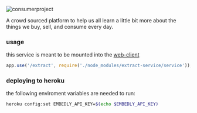 ![consumerproject](http://i.imgur.com/iLlaWxJ.png)

A crowd sourced platform to help us all learn a little bit more about the
things we buy, sell, and consume every day.

### usage

this service is meant to be mounted into the
[web-client](https://github.com/consumr-project/web-client)

```js
app.use('/extract', require('./node_modules/extract-service/service'));
```

### deploying to heroku

the following enviroment variables are needed to run:

```bash
heroku config:set EMBEDLY_API_KEY=$(echo $EMBEDLY_API_KEY)
```
